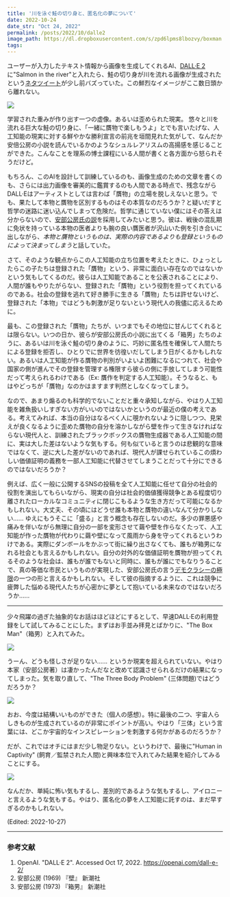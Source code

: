 ```yaml
---
title: '川を泳ぐ鮭の切り身と、匿名化の夢について'
date: 2022-10-24
date_str: "Oct 24, 2022"
permalink: /posts/2022/10/dalle2
image_path: https://dl.dropboxusercontent.com/s/zpd6lpms8lbozvy/boxman.PNG?dl=0
tags:
---
```

ユーザーが入力したテキスト情報から画像を生成してくれるAI、[DALL·E 2](https://openai.com/dall-e-2/)に"Salmon in the river"と入れたら、鮭の切り身が川を流れる画像が生成されたという[ネタツイート](https://twitter.com/ciura_victor/status/1581613573960179712)が少し前バズっていた。この鮮烈なイメージがここ数日頭から離れない。

<img src = "https://dl.dropboxusercontent.com/s/gl8rmzy37t9c7xw/salmon.JPG?dl=0">

学習された重みが作り出す一つの虚像。あるいは歪められた現実。
悠々と川を流れる巨大な鮭の切り身に、「一緒に贋物で楽しもうよ」とでも言いたげな、人工知能の現実に対する鮮やかな勝利宣言の前兆を垣間見れた気がして、なんだか安倍公房の小説を読んでいるかのようなシュルレアリスムの高揚感を感じることができた。こんなことを理系の博士課程にいる人間が書くと各方面から怒られそうだけど。

もちろん、このAIを設計して訓練しているのも、画像生成のための文章を書くのも、さらには出力画像を審美的に鑑賞するのも人間である時点で、残念ながらDALL·Eはアーティストとしては言わば「贋物」の立場を脱しえないと思う。でも、果たして本物と贋物を区別するものはその本質なのだろうか？と疑いだすと哲学の迷路に迷い込んでしまって危険だ。哲学に通じていない僕にはその答えは分からないので、[安部公房氏の説](https://www.youtube.com/watch?v=QN68K4CZIOE)を採用してみたいと思う。彼は、戦後の混乱期に免状を持っている本物の医者よりも腕の良い贋医者が沢山いた例を引き合いに出しながら、*本物と贋物というものは、実際の内容であるよりも登録というものによって決まってしまう*と話していた。

さて、そのような観点からこの人工知能の立ち位置を考えたときに、ひょっとしたらこの子たちは登録された「贋物」という、非常に面白い存在なのではないかという気もしてくるのだ。彼らは人工知能であることを公表されることにより、人間が誰もやりたがらない、登録された「贋物」という役割を担ってくれているのである。社会の登録を逃れて好き勝手に生きる「贋物」たちは許せないけど、登録された「本物」ではどうも刺激が足りないという現代人の我儘に応えるために。

最も、この登録された「贋物」たちが、いつまでもその地位に甘んじてくれるとは限らない。いつの日か、彼らが安部公房氏の小説に出てくる「箱男」たちのように、あるいは川を泳ぐ鮭の切り身のように、巧妙に匿名性を確保して人間たちによる登録を拒否し、ひとりでに世界を彷徨いだしてしまう日がくるかもしれない。あるいは人工知能が作る贋物の判別がいよいよ困難になるにつれて、社会や国家の側が進んでその登録を管理する権限すら彼らの側に手放してしまう可能性だって考えられるわけである（Ex: 贋作を判定する人工知能）。そうなると、もはやどっちが「贋物」なのかはますます判然としなくなってしまう。

なので、あまり煽るのも科学的でないことだと重々承知しながら、やはり人工知能を雑魚扱いしすぎない方がいいのではないかというのが最近の僕の考えである。考えてみれば、本当の自分はなるべく人に覗かれないように隠しつつ、見栄えが良くなるように歪めた贋物の自分を溶かしながら壁を作って生きなければならない現代人と、訓練されたブラックボックスの贋物生成器である人工知能の間に、実は大した差はないような気もする。何も似ていると言うのは悲観的な意味ではなくて、逆に大した差がないのであれば、現代人が課せられているこの煩わしい価値証明の義務を一部人工知能に代替させてしまうことだって十分にできるのではないだろうか？

例えば、広く一般に公開するSNSの投稿を全て人工知能に任せて自分の社会的役割を演出してもらいながら、現実の自分は社会的価値獲得競争とある程度切り離されたローカルなコミュニティに閉じこもるような生き方だって可能になるかもしれない。大丈夫、その頃にはどうせ誰も本物と贋物の違いなんて分かりしない...... ゆえにもうそこに「盛る」と言う概念も存在しないのだ。多少の罪悪感や痛みを伴いながら無理に自分の一部を変形させて繭や壁を作らなくたって、人工知能が作った贋物が代わりに繭や壁になって風雨から身を守ってくれるというわけである。実際にダンボールをかぶって街に繰り出さなくても、誰もが箱男になれる社会とも言えるかもしれない。自分の対外的な価値証明を贋物が担ってくれるそのような社会は、誰もが誰でもないと同時に、誰もが誰にでもなりうることで、真の等価な市民というものが実現した、安部公房氏の言う[デモクラシーの極限](https://www.youtube.com/watch?v=IEgC_oIPzV4)の一つの形と言えるかもしれない。そして彼の指摘するように、これは競争に疲弊した悩める現代人たちが心密かに夢として抱いている未来なのではないだろうか......

---

少々飛躍の過ぎた抽象的なお話はほどほどにするとして、早速DALL·Eの利用登録をして試してみることにした。まずはお手並み拝見とばかりに、"The Box Man"（箱男）と入れてみた。

<img src = "https://dl.dropboxusercontent.com/s/zpd6lpms8lbozvy/boxman.PNG?dl=0">

うーん、どうも怪しさが足りない...... というか現実を超えられていない。やはり本家（安部公房著）は凄かったんだなと改めて認識させられるだけの結果になってしまった。気を取り直して、"The Three Body Problem" (三体問題)ではどうだろうか？

<img src = "https://dl.dropboxusercontent.com/s/zswuxeu46tbeiyd/ThreeBodyProblem.jpg?dl=0">

おお、今度は結構いいものができた（個人の感想）。特に最後の二つ、宇宙人らしきものが生成されているのが非常にポイントが高い。やはり「三体」という言葉には、どこか宇宙的なインスピレーションを刺激する何かがあるのだろうか？

だが、これではオチにはまだ少し物足りない。というわけで、最後に"Human in Captivity" (飼育／監禁された人間)と興味本位で入れてみた結果を紹介してみることにする。

<img src = "https://dl.dropboxusercontent.com/s/siyz6jthy12elrw/human.jpg?dl=0">

なんだか、単純に怖い気もするし、差別的であるような気もするし、アイロニーと言えるような気もする。やはり、匿名化の夢を人工知能に託すのは、まだ早すぎるのかもしれない。

(Edited: 2022-10-27)

---
### 参考文献
1. OpenAI. "DALL·E 2". Accessed Oct 17, 2022. https://openai.com/dall-e-2/
2. 安部公房 (1969) 『壁』 新潮社
3. 安部公房 (1973) 『箱男』 新潮社

